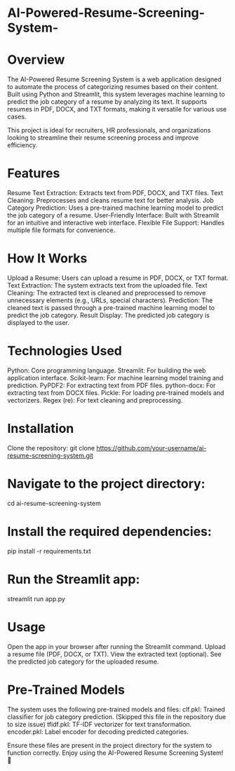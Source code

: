 # AI-Powered-Resume-Screening-System-
# Overview
The AI-Powered Resume Screening System is a web application designed to automate the process of categorizing resumes based on their content. Built using Python and Streamlit, this system leverages machine learning to predict the job category of a resume by analyzing its text. It supports resumes in PDF, DOCX, and TXT formats, making it versatile for various use cases.

This project is ideal for recruiters, HR professionals, and organizations looking to streamline their resume screening process and improve efficiency.

# Features
Resume Text Extraction: Extracts text from PDF, DOCX, and TXT files.
Text Cleaning: Preprocesses and cleans resume text for better analysis.
Job Category Prediction: Uses a pre-trained machine learning model to predict the job category of a resume.
User-Friendly Interface: Built with Streamlit for an intuitive and interactive web interface.
Flexible File Support: Handles multiple file formats for convenience.

# How It Works
Upload a Resume: Users can upload a resume in PDF, DOCX, or TXT format.
Text Extraction: The system extracts text from the uploaded file.
Text Cleaning: The extracted text is cleaned and preprocessed to remove unnecessary elements (e.g., URLs, special characters).
Prediction: The cleaned text is passed through a pre-trained machine learning model to predict the job category.
Result Display: The predicted job category is displayed to the user.

# Technologies Used
Python: Core programming language.
Streamlit: For building the web application interface.
Scikit-learn: For machine learning model training and prediction.
PyPDF2: For extracting text from PDF files.
python-docx: For extracting text from DOCX files.
Pickle: For loading pre-trained models and vectorizers.
Regex (re): For text cleaning and preprocessing.

# Installation
Clone the repository:
git clone https://github.com/your-username/ai-resume-screening-system.git

# Navigate to the project directory:
cd ai-resume-screening-system

# Install the required dependencies:
pip install -r requirements.txt

# Run the Streamlit app:
streamlit run app.py

# Usage
Open the app in your browser after running the Streamlit command.
Upload a resume file (PDF, DOCX, or TXT).
View the extracted text (optional).
See the predicted job category for the uploaded resume.

# Pre-Trained Models
The system uses the following pre-trained models and files:
clf.pkl: Trained classifier for job category prediction. (Skipped this file in the repository due to size issue)
tfidf.pkl: TF-IDF vectorizer for text transformation.
encoder.pkl: Label encoder for decoding predicted categories.

Ensure these files are present in the project directory for the system to function correctly.
Enjoy using the AI-Powered Resume Screening System! 🚀
